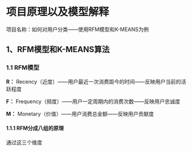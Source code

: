 # 项目原理以及模型解释
项目名称：如何对用户分类——使用RFM模型和K-MEANS为例
## 1、RFM模型和K-MEANS算法
### 1.1 RFM模型
**R：**
Recency（近度）——用户最近一次消费距今的时间——反映用户当前的活跃程度

**F：**
Frequency（频度）——用户一定周期内的消费次数——反映用户忠诚度

**M：**
Monetary（价值）——用户消费总金额——反映用户贡献度

#### 1.1.1 RFM分成八组的原理
通过这三个维度
